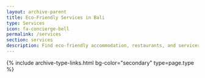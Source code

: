 ```yaml
---
layout: archive-parent
title: Eco-Friendly Services in Bali
type: Services
icon: fa-concierge-bell
permalink: /services
section: services
description: Find eco-friendly accommodation, restaurants, and services in Bali with our free green business directory.
---
```

{% include archive-type-links.html bg-color="secondary" type=page.type %}
